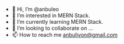 - 👋 Hi, I’m @anbuleo
- 👀 I’m interested in MERN Stack.
- 🌱 I’m currently learning MERN Stack.
- 💞️ I’m looking to collaborate on ...
- 📫 How to reach me  anbuliyon@gmail.com

<!---
anbuleo/anbuleo is a ✨ special ✨ repository because its `README.md` (this file) appears on your GitHub profile.
You can click the Preview link to take a look at your changes.
--->
